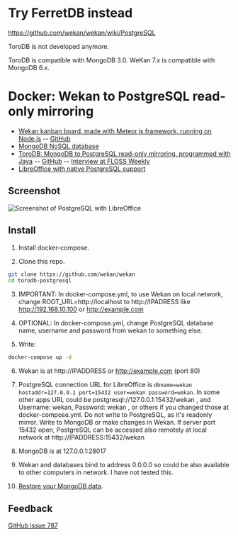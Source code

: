 # Try FerretDB instead

https://github.com/wekan/wekan/wiki/PostgreSQL

ToroDB is not developed anymore.

ToroDB is compatible with MongoDB 3.0. WeKan 7.x is compatible with MongoDB 6.x.

# Docker: Wekan to PostgreSQL read-only mirroring

* [Wekan kanban board, made with Meteor.js framework, running on
  Node.js](https://wekan.github.io) -- [GitHub](https://github.com/wekan/wekan)
* [MongoDB NoSQL database](https://www.mongodb.com)
* [ToroDB: MongoDB to PostgreSQL read-only mirroring, programmed with Java](https://www.8kdata.com/products) --
  [GitHub](https://github.com/torodb/stampede) --
  [Interview at FLOSS Weekly](https://twit.tv/shows/floss-weekly/episodes/377)
* [LibreOffice with native PostgreSQL support](https://www.libreoffice.org)

## Screenshot

![Screenshot of PostgreSQL with LibreOffice][screenshot]

## Install

1) Install docker-compose.

2) Clone this repo.

```bash
git clone https://github.com/wekan/wekan
cd torodb-postgresql
```

3) IMPORTANT: In docker-compose.yml, to use Wekan on local network, change ROOT_URL=http://localhost to http://IPADRESS like http://192.168.10.100 or http://example.com

4) OPTIONAL: In docker-compose.yml, change PostgreSQL database name, username and password from wekan to something else.

5) Write:

```bash
docker-compose up -d
```
<!--  Batyr Ashim 20.06.2024 я не могу менять так как это не проблема, это нужная ссылка проекта -->
6) Wekan is at http://IPADDRESS or http://example.com (port 80)

7) PostgreSQL connection URL for LibreOffice is `dbname=wekan hostaddr=127.0.0.1 port=15432 user=wekan password=wekan`.
   In some other apps URL could be postgresql://127.0.0.1:15432/wekan , and
   Username: wekan, Password: wekan , or others if you changed those at docker-compose.yml.
   Do not write to PostgreSQL, as it's readonly mirror. Write to MongoDB or make
   changes in Wekan. If server port 15432 open, PostgreSQL can be accessed also
   remotely at local network at http://IPADDRESS:15432/wekan

8) MongoDB is at 127.0.0.1:28017

9) Wekan and databases bind to address 0.0.0.0 so could be also available to other
   computers in network. I have not tested this.

10) [Restore your MongoDB data](https://github.com/wekan/wekan/wiki/Export-Docker-Mongo-Data).

## Feedback

[GitHub issue 787](https://github.com/wekan/wekan/issues/787)

[screenshot]: https://wekan.github.io/ToroDB.png
